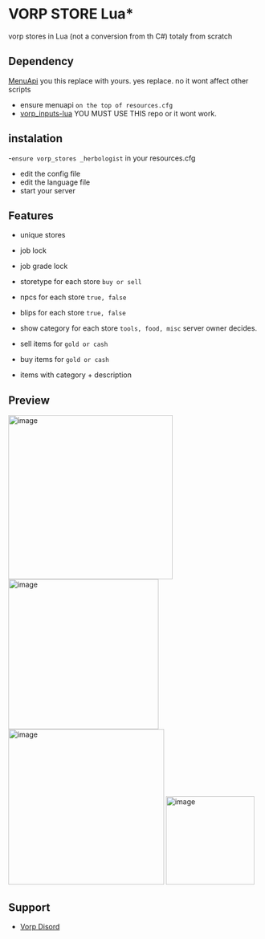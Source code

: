 # VORP STORE Lua*

vorp stores in Lua (not a conversion from th C#) totaly from scratch

## Dependency
[MenuApi](https://github.com/VORPCORE/vorp_stores-lua/files/8743531/menuapi.zip) you this replace with yours. yes replace. no it wont affect other scripts
- ensure menuapi `on the top of resources.cfg`
- [vorp_inputs-lua](https://github.com/VORPCORE/vorp_inputs-lua) YOU MUST USE THIS repo or it wont work.



## instalation
-`ensure vorp_stores _herbologist` in your resources.cfg
- edit the config file
- edit the language file 
- start your server 

## Features
- unique stores
- job lock
- job grade lock
- storetype for each store `buy or sell`
- npcs for each store `true, false`
- blips for each store `true, false`
- show category for each store `tools, food, misc` server owner decides.

- sell items for `gold or cash`
- buy items for `gold or cash`
- items with category + description

## Preview

<img width="327" alt="image" src="https://user-images.githubusercontent.com/87246847/169596794-2f15e055-8b36-4e9d-a038-a94080b600fe.png">
<img width="299" alt="image" src="https://user-images.githubusercontent.com/87246847/169596867-8857a8c5-3f4b-472b-9c06-22e95b22c91a.png">
<img width="310" alt="image" src="https://user-images.githubusercontent.com/87246847/169596908-19b5425d-68d3-4f88-b6a9-03fa8dfecdca.png">
<img width="176" alt="image" src="https://user-images.githubusercontent.com/87246847/169597469-24f22e41-f887-4e6d-bb30-0b632e2a89f2.png">



## Support 
- [Vorp Disord](https://discord.gg/DHGVAbCj7N)
